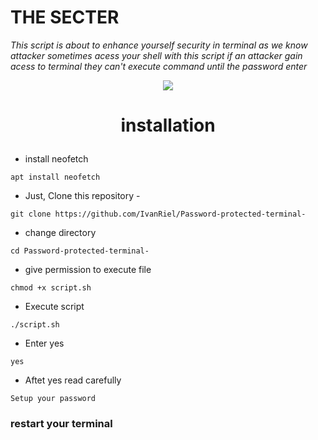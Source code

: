 # THE SECTER
<i>This script is about to enhance yourself security in terminal as we know attacker sometimes acess your shell with this script if an attacker gain acess to terminal they can't execute command until the password enter</i>


<p align="center">
  <img src="https://cdn.discordapp.com/attachments/1223236277436940320/1229326608125395044/IMG_20240415_123258.jpg?ex=662f469f&is=661cd19f&hm=5a0eefe107d192d1c4ef8d64f16bef7b436f3484731381b0db953e0800bf9991&">
</p>


<b><h1><p align="center">installation</p></h1></b>



- install neofetch
```
apt install neofetch
```

- Just, Clone this repository -
```
git clone https://github.com/IvanRiel/Password-protected-terminal-
```

- change directory 
```
cd Password-protected-terminal-
```
- give permission to execute file
```
chmod +x script.sh
```
- Execute script
```
./script.sh
```
- Enter yes
```
yes
```

- Aftet yes read carefully 
```
Setup your password
```
<h3>restart your terminal</h3>
